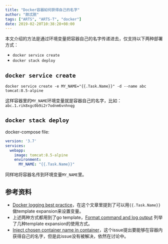 ```yaml
---
title: "Docker容器如何获得自己的名字"
author: "颇忒脱"
tags: ["ARTS", "ARTS-T", "docker"]
date: 2019-02-20T10:38:28+08:00
---
```


<!--more-->

本文介绍的方法是通过环境变量把容器自己的名字传递进去，仅支持以下两种部署方式：

* `docker service create`
* `docker stack deploy`

## `docker service create`

`docker service create -e MY_NAME="{{.Task.Name}}" -d --name abc tomcat:8.5-alpine`

这样容器里的`MY_NAME`环境变量就是容器自己的名字，比如：`abc.1.rik8xgc0b9i2r7odnm6vnhnqg`

## `docker stack deploy`

docker-compose file:

```yaml
version: '3.7'
services:
  webapp:
    image: tomcat:8.5-alpine
    environment:
      MY_NAME: "{{.Task.Name}}"
```

同样地将容器名传到环境变量`MY_NAME`里。

## 参考资料


* [Docker logging best practice][docker-tomcat-logging]，在这个文章里提到了可以用`{{.Task.Name}}`做template expansion来设置变量。
* 上述两种方式都用到了go template，[Format command and log output][docker-format] 列举了几种template expansion的使用方式。
* [Inject chosen container name in container][gh-issue]，这个issue提出要能够在容器内获得自己的名字，但是此issue没有被解决，依然在讨论中。


[docker-tomcat-logging]: https://success.docker.com/article/logging-best-practices#modernizetraditionalapplications
[gh-issue]: https://github.com/docker/compose/issues/1503
[docker-format]: https://docs.docker.com/config/formatting/